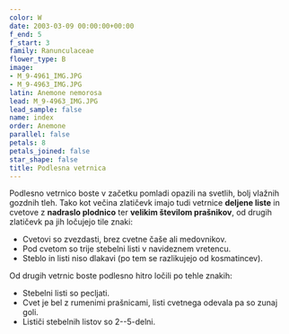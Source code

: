 ```yaml
---
color: W
date: 2003-03-09 00:00:00+00:00
f_end: 5
f_start: 3
family: Ranunculaceae
flower_type: B
image:
- M_9-4961_IMG.JPG
- M_9-4963_IMG.JPG
latin: Anemone nemorosa
lead: M_9-4963_IMG.JPG
lead_sample: false
name: index
order: Anemone
parallel: false
petals: 8
petals_joined: false
star_shape: false
title: Podlesna vetrnica
---
```

Podlesno vetrnico boste v začetku pomladi opazili na svetlih, bolj vlažnih gozdnih tleh. Tako kot večina zlatičevk imajo tudi vetrnice **deljene liste** in cvetove z **nadraslo plodnico** ter **velikim številom prašnikov**, od drugih zlatičevk pa jih ločujejo tile znaki:

-   Cvetovi so zvezdasti, brez cvetne čaše ali medovnikov.
-   Pod cvetom so trije stebelni listi v navideznem vretencu.
-   Steblo in listi niso dlakavi (po tem se razlikujejo od kosmatincev).

Od drugih vetrnic boste podlesno hitro ločili po tehle znakih:

-   Stebelni listi so pecljati.
-   Cvet je bel z rumenimi prašnicami, listi cvetnega odevala pa so zunaj goli.
-   Lističi stebelnih listov so 2--5-delni.
